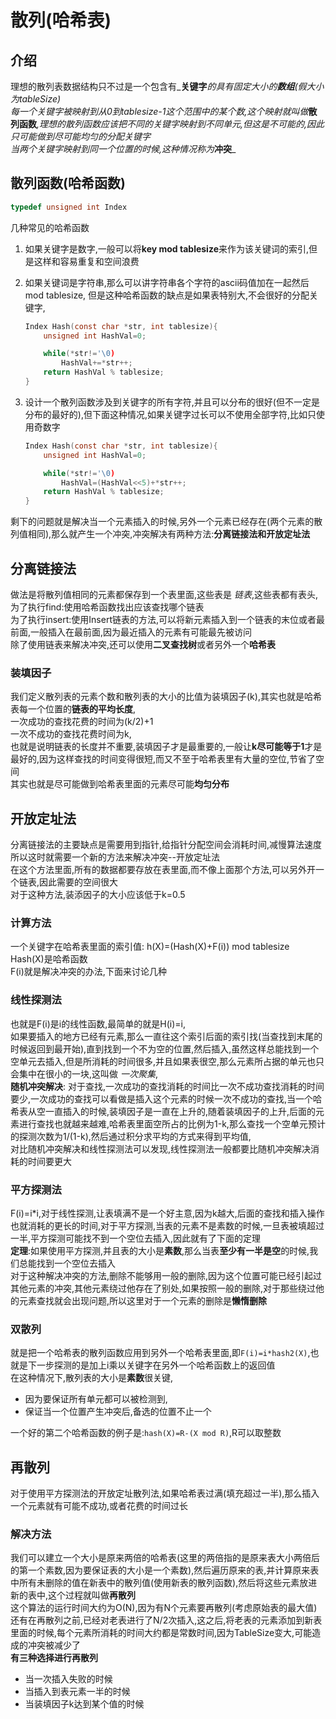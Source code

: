 # 散列(哈希表)

## 介绍

理想的散列表数据结构只不过是一个包含有_**关键字**_的具有固定大小的**数组**(假大小为tableSize)  
每一个关键字被映射到从0到tablesize-1这个范围中的某个数,这个映射就叫做_**散列函数**_,理想的散列函数应该把不同的关键字映射到不同单元,但这是不可能的,因此只可能做到尽可能均匀的分配关键字  
当两个关键字映射到同一个位置的时候,这种情况称为_**冲突**_

## 散列函数(哈希函数)

```.c
typedef unsigned int Index
```

几种常见的哈希函数

1. 如果关键字是数字,一般可以将**key mod tablesize**来作为该关键词的索引,但是这样和容易重复和空间浪费
2. 如果关键词是字符串,那么可以讲字符串各个字符的ascii码值加在一起然后 mod tablesize, 但是这种哈希函数的缺点是如果表特别大,不会很好的分配关键字,

    ```.c
    Index Hash(const char *str, int tablesize){
        unsigned int HashVal=0;

        while(*str!='\0)
            HashVal+=*str++;
        return HashVal % tablesize;
    }
    ```

3. 设计一个散列函数涉及到关键字的所有字符,并且可以分布的很好(但不一定是分布的最好的),但下面这种情况,如果关键字过长可以不使用全部字符,比如只使用奇数字

    ```.c
    Index Hash(const char *str, int tablesize){
        unsigned int HashVal=0;

        while(*str!='\0)
            HashVal=(HashVal<<5)+*str++;
        return HashVal % tablesize;
    }
    ```

剩下的问题就是解决当一个元素插入的时候,另外一个元素已经存在(两个元素的散列值相同),那么就产生一个冲突,冲突解决有两种方法:**分离链接法和开放定址法**

## 分离链接法

做法是将散列值相同的元素都保存到一个表里面,这些表是 _链表_,这些表都有表头,  
为了执行find:使用哈希函数找出应该查找哪个链表  
为了执行insert:使用Insert链表的方法,可以将新元素插入到一个链表的末位或者最前面,一般插入在最前面,因为最近插入的元素有可能最先被访问  
除了使用链表来解决冲突,还可以使用**二叉查找树**或者另外一个**哈希表**

### 装填因子

我们定义散列表的元素个数和散列表的大小的比值为装填因子(k),其实也就是哈希表每一个位置的**链表的平均长度**,  
一次成功的查找花费的时间为(k/2)+1  
一次不成功的查找花费时间为k,  
也就是说明链表的长度并不重要,装填因子才是最重要的,一般让**k尽可能等于1**才是最好的,因为这样查找的时间变得很短,而又不至于哈希表里有大量的空位,节省了空间  
其实也就是尽可能做到哈希表里面的元素尽可能**均匀分布**

## 开放定址法

分离链接法的主要缺点是需要用到指针,给指针分配空间会消耗时间,减慢算法速度  
所以这时就需要一个新的方法来解决冲突--开放定址法  
在这个方法里面,所有的数据都要存放在表里面,而不像上面那个方法,可以另外开一个链表,因此需要的空间很大  
对于这种方法,装添因子的大小应该低于k=0.5  

### 计算方法

一个关键字在哈希表里面的索引值: h(X)=(Hash(X)+F(i)) mod tablesize  
Hash(X)是哈希函数  
F(i)就是解决冲突的办法,下面来讨论几种

### 线性探测法

也就是F(i)是i的线性函数,最简单的就是H(i)=i,  
如果要插入的地方已经有元素,那么一直往这个索引后面的索引找(当查找到末尾的时候返回到最开始),直到找到一个不为空的位置,然后插入,虽然这样总能找到一个空单元去插入,但是所消耗的时间很多,并且如果表很空,那么元素所占据的单元也只会集中在很小的一块,这叫做 _一次聚集_,  
**随机冲突解决**: 对于查找,一次成功的查找消耗的时间比一次不成功查找消耗的时间要少,一次成功的查找可以看做是插入这个元素的时候一次不成功的查找,当一个哈希表从空一直插入的时候,装填因子是一直在上升的,随着装填因子的上升,后面的元素进行查找也就越来越难,哈希表里面空所占的比例为1-k,那么查找一个空单元预计的探测次数为1/(1-k),然后通过积分求平均的方式来得到平均值,  
对比随机冲突解决和线性探测法可以发现,线性探测法一般都要比随机冲突解决消耗的时间要更大

### 平方探测法

F(i)=i*i,对于线性探测,让表填满不是一个好主意,因为k越大,后面的查找和插入操作也就消耗的更长的时间,对于平方探测,当表的元素不是素数的时候,一旦表被填超过一半,平方探测可能找不到一个空位去插入,因此就有了下面的定理  
**定理**:如果使用平方探测,并且表的大小是**素数**,那么当表**至少有一半是空**的时候,我们总能找到一个空位去插入  
对于这种解决冲突的方法,删除不能够用一般的删除,因为这个位置可能已经引起过其他元素的冲突,其他元素绕过他存在了别处,如果按照一般的删除,对于那些绕过他的元素查找就会出现问题,所以这里对于一个元素的删除是**懒惰删除**

### 双散列

就是把一个哈希表的散列函数应用到另外一个哈希表里面,即`F(i)=i*hash2(X)`,也就是下一步探测的是加上i乘以关键字在另外一个哈希函数上的返回值  
在这种情况下,散列表的大小是**素数**很关键,

* 因为要保证所有单元都可以被检测到,
* 保证当一个位置产生冲突后,备选的位置不止一个

一个好的第二个哈希函数的例子是:`hash(X)=R-(X mod R)`,R可以取整数

## 再散列

对于使用平方探测法的开放定址散列法,如果哈希表过满(填充超过一半),那么插入一个元素就有可能不成功,或者花费的时间过长  

### 解决方法

我们可以建立一个大小是原来两倍的哈希表(这里的两倍指的是原来表大小两倍后的第一个素数,因为要保证表的大小是一个素数),然后遍历原来的表,并计算原来表中所有未删除的值在新表中的散列值(使用新表的散列函数),然后将这些元素放进新的表中,这个过程就叫做**再散列**  
这个算法的运行时间大约为O(N),因为有N个元素要再散列(考虑原始表的最大值)  
还有在再散列之前,已经对老表进行了N/2次插入,这之后,将老表的元素添加到新表里面的时候,每个元素所消耗的时间大约都是常数时间,因为TableSize变大,可能造成的冲突被减少了  
**有三种选择进行再散列**

* 当一次插入失败的时候
* 当插入到表元素一半的时候
* 当装填因子k达到某个值的时候